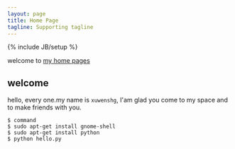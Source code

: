 ```yaml
---
layout: page
title: Home Page
tagline: Supporting tagline
---
```

{% include JB/setup %}

welcome to [my home pages](http://xuwenshg.github.com)

## welcome

hello, every one.my name is `xuwenshg`, I'am glad you come to my space and to make friends with you.
    
    $ command
    $ sudo apt-get install gnome-shell
    $ sudo apt-get install python
    $ python hello.py
